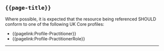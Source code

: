 ## <code>{{page-title}}</code>

Where possible, it is expected that the resource being referenced SHOULD conform to one of the following UK Core profiles:

- {{pagelink:Profile-Practitioner}}
- {{pagelink:Profile-PractitionerRole}}

---
